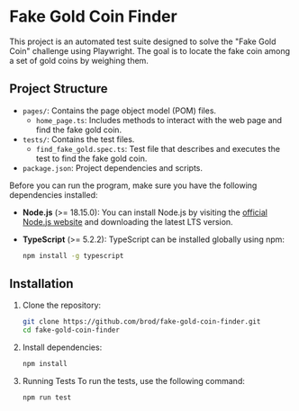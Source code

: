 # Fake Gold Coin Finder

This project is an automated test suite designed to solve the "Fake Gold Coin" challenge using Playwright. The goal is to locate the fake coin among a set of gold coins by weighing them.

## Project Structure

- `pages/`: Contains the page object model (POM) files.
  - `home_page.ts`: Includes methods to interact with the web page and find the fake gold coin.
- `tests/`: Contains the test files.
  - `find_fake_gold.spec.ts`: Test file that describes and executes the test to find the fake gold coin.
- `package.json`: Project dependencies and scripts.

Before you can run the program, make sure you have the following dependencies installed:

- **Node.js** (>= 18.15.0): You can install Node.js by visiting the [official Node.js website](https://nodejs.org/) and downloading the latest LTS version.
  
- **TypeScript** (>= 5.2.2): TypeScript can be installed globally using npm:

  ```bash
  npm install -g typescript
## Installation

1. Clone the repository:

   ```bash
   git clone https://github.com/brod/fake-gold-coin-finder.git
   cd fake-gold-coin-finder
2. Install dependencies:
    ```bash
    npm install
3. Running Tests
To run the tests, use the following command:
    ```bash
    npm run test
